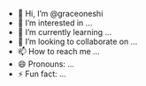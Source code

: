 - 👋 Hi, I’m @graceoneshi
- 👀 I’m interested in ...
- 🌱 I’m currently learning ...
- 💞️ I’m looking to collaborate on ...
- 📫 How to reach me ...
- 😄 Pronouns: ...
- ⚡ Fun fact: ...

<!---
graceoneshi/graceoneshi is a ✨ special ✨ repository because its `README.md` (this file) appears on your GitHub profile.
You can click the Preview link to take a look at your changes.
--->
